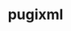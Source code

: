 ---
title: "pugixml"
layout: cache
categories: [package, v0.18.1]
meta: {"versions": ["1.11.4"], "compilers": ["gcc@=7.3.1", "gcc@=7.5.0"], "oss": ["amzn2", "ubuntu18.04"], "platforms": ["linux"], "targets": ["aarch64", "graviton2", "x86_64", "x86_64_v3", "x86_64_v4"], "stacks": ["aws-isc", "aws-isc-aarch64", "data-vis-sdk", "root"], "num_specs": 5, "num_specs_by_stack": {"aws-isc": 2, "root": 5, "aws-isc-aarch64": 2, "data-vis-sdk": 1}}
spec_details: [{"hash": "cdonjsyumfppe6dyiswk4gmcvtzg7w3t", "compiler": "gcc@=7.3.1", "versions": ["1.11.4"], "os": "amzn2", "platform": "linux", "target": "x86_64_v4", "variants": ["build_type=RelWithDebInfo", "~ipo", "+pic", "+shared"], "stacks": ["aws-isc", "root"], "size": "-", "tarball": "https://binaries.spack.io/releases/v0.18.1/build_cache/linux-amzn2-x86_64_v4/gcc-7.3.1/pugixml-1.11.4/linux-amzn2-x86_64_v4-gcc-7.3.1-pugixml-1.11.4-cdonjsyumfppe6dyiswk4gmcvtzg7w3t.spack"}, {"hash": "dehj7qtvx4t5qjwx2povzxsmuvaf4xdg", "compiler": "gcc@=7.3.1", "versions": ["1.11.4"], "os": "amzn2", "platform": "linux", "target": "graviton2", "variants": ["build_type=RelWithDebInfo", "~ipo", "+pic", "+shared"], "stacks": ["aws-isc-aarch64", "root"], "size": "-", "tarball": "https://binaries.spack.io/releases/v0.18.1/build_cache/linux-amzn2-graviton2/gcc-7.3.1/pugixml-1.11.4/linux-amzn2-graviton2-gcc-7.3.1-pugixml-1.11.4-dehj7qtvx4t5qjwx2povzxsmuvaf4xdg.spack"}, {"hash": "p4euehq4oxltxwhvh3ojbycd2l3knuul", "compiler": "gcc@=7.5.0", "versions": ["1.11.4"], "os": "ubuntu18.04", "platform": "linux", "target": "x86_64", "variants": ["build_type=RelWithDebInfo", "~ipo", "+pic", "+shared"], "stacks": ["root", "data-vis-sdk"], "size": "-", "tarball": "https://binaries.spack.io/releases/v0.18.1/build_cache/linux-ubuntu18.04-x86_64/gcc-7.5.0/pugixml-1.11.4/linux-ubuntu18.04-x86_64-gcc-7.5.0-pugixml-1.11.4-p4euehq4oxltxwhvh3ojbycd2l3knuul.spack"}, {"hash": "lnxmhoo7icks7nuavz7fd3rhluazu4xm", "compiler": "gcc@=7.3.1", "versions": ["1.11.4"], "os": "amzn2", "platform": "linux", "target": "aarch64", "variants": ["build_type=RelWithDebInfo", "~ipo", "+pic", "+shared"], "stacks": ["aws-isc-aarch64", "root"], "size": "-", "tarball": "https://binaries.spack.io/releases/v0.18.1/build_cache/linux-amzn2-aarch64/gcc-7.3.1/pugixml-1.11.4/linux-amzn2-aarch64-gcc-7.3.1-pugixml-1.11.4-lnxmhoo7icks7nuavz7fd3rhluazu4xm.spack"}, {"hash": "gjmc4biy23e24ylqsifull36x4sqbuvv", "compiler": "gcc@=7.3.1", "versions": ["1.11.4"], "os": "amzn2", "platform": "linux", "target": "x86_64_v3", "variants": ["build_type=RelWithDebInfo", "~ipo", "+pic", "+shared"], "stacks": ["aws-isc", "root"], "size": "-", "tarball": "https://binaries.spack.io/releases/v0.18.1/build_cache/linux-amzn2-x86_64_v3/gcc-7.3.1/pugixml-1.11.4/linux-amzn2-x86_64_v3-gcc-7.3.1-pugixml-1.11.4-gjmc4biy23e24ylqsifull36x4sqbuvv.spack"}]
---